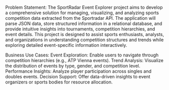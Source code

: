 Problem Statement:
The SportRadar Event Explorer project aims to develop a comprehensive solution for managing, visualizing, and analyzing sports competition data extracted from the Sportradar API. The application will parse JSON data, store structured information in a relational database, and provide intuitive insights into tournaments, competition hierarchies, and event details. This project is designed to assist sports enthusiasts, analysts, and organizations in understanding competition structures and trends while exploring detailed event-specific information interactively.

Business Use Cases:
  Event Exploration: Enable users to navigate through competition hierarchies (e.g., ATP Vienna events).
Trend Analysis: Visualize the distribution of events by type, gender, and competition level.
Performance Insights: Analyze player participation across singles and doubles events.
Decision Support: Offer data-driven insights to event organizers or sports bodies for resource allocation.

